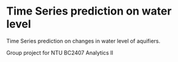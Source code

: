 # Time Series prediction on water level

Time Series prediction on changes in water level of aquifiers.

Group project for NTU BC2407 Analytics II
